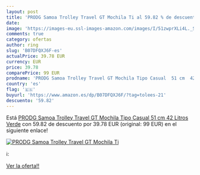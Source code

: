 ```yaml
---
layout: post
title: 'PRODG Samoa Trolley Travel GT Mochila Ti al 59.82 % de descuento'
date: 
image: 'https://images-eu.ssl-images-amazon.com/images/I/51zwprXLi4L._SL200_.jpg'
comments: true
category: ofertas
author: ring
slug: 'B07DFQXJ6F-es'
actualPrice: 39.78 EUR
currency: EUR
price: 39.78
comparePrice: 99 EUR
prodname: 'PRODG Samoa Trolley Travel GT Mochila Tipo Casual  51 cm  42 Litros  Verde'
country: 'es'
flag: '🇪🇸'
buyurl: 'https://www.amazon.es/dp/B07DFQXJ6F/?tag=tolees-21'
descuento: '59.82'
---
```


Está [PRODG Samoa Trolley Travel GT Mochila Tipo Casual  51 cm  42 Litros  Verde](https://www.amazon.es/dp/B07DFQXJ6F/?tag=tolees-21) con 59.82 de descuento por 39.78 EUR (original: 99 EUR) en el siguiente enlace!

[![PRODG Samoa Trolley Travel GT Mochila Ti](https://images-eu.ssl-images-amazon.com/images/I/51zwprXLi4L._SL200_.jpg)](https://www.amazon.es/dp/B07DFQXJ6F/?tag=tolees-21)

ℹ️:


[Ver la oferta!!](https://www.amazon.es/dp/B07DFQXJ6F/?tag=tolees-21)
